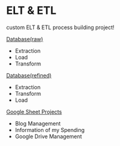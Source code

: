 # ELT & ETL
custom ELT & ETL process building project!

[Database(raw)](https://github.com/CharmStrange/Project/tree/main/Python/Text%20Analysis/%EB%8B%B9%EA%B7%BC/Prototype_PySpark)
- Extraction
- Load
- Transform


[Database(refined)](https://github.com/CharmStrange/Tribal-Wars-Stats-Crawler/tree/main/Databases)
- Extraction
- Transform
- Load

[Google Sheet Projects](https://github.com/CharmStrange/ELT-ETL/tree/main/GoogleSheet)
- Blog Management
- Information of my Spending
- Google Drive Management
